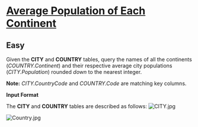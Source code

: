 # [Average Population of Each Continent](https://www.hackerrank.com/challenges/average-population-of-each-continent/problem)
## Easy
<div class="challenge-body-html"><div class="challenge_problem_statement"><div class="msB challenge_problem_statement_body"><div class="hackdown-content"><svg style="display: none;"><defs id="MathJax_SVG_glyphs"></defs></svg><p>Given the <strong>CITY</strong> and <strong>COUNTRY</strong> tables, query the names of all the continents (<em>COUNTRY.Continent</em>) and their respective average city populations (<em>CITY.Population</em>) rounded <em>down</em> to the nearest integer.</p>

<p><strong>Note:</strong> <em>CITY.CountryCode</em> and <em>COUNTRY.Code</em> are matching key columns.</p></div></div></div><div class="challenge_input_format"><div class="msB challenge_input_format_title"><p><strong>Input Format</strong></p></div><div class="msB challenge_input_format_body"><div class="hackdown-content"><svg style="display: none;"><defs id="MathJax_SVG_glyphs"></defs></svg><p>The <strong>CITY</strong> and <strong>COUNTRY</strong> tables are described as follows:
<img src="https://s3.amazonaws.com/hr-challenge-images/8137/1449729804-f21d187d0f-CITY.jpg" title="CITY.jpg"></p>

<p><img src="https://s3.amazonaws.com/hr-challenge-images/8342/1449769013-e54ce90480-Country.jpg" title="Country.jpg"></p></div></div></div></div>